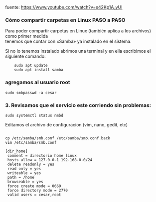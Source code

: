 fuente: https://www.youtube.com/watch?v=s42Kp1A_yUI

### Cómo compartir carpetas en Linux PASO a PASO

Para poder compartir carpetas en Linux (también aplica a los archivos) como primer medida <br>tenemos que contar con «Samba» ya instalado en el sistema.

Si no lo tenemos instalado abrimos una terminal y en ella escribimos el siguiente comando:

```shell
    sudo apt update
    sudo apt install samba
```

### agregamos al usuario root
```shell
sudo smbpasswd -a cesar
```

### 3. Revisamos que el servicio este corriendo sin problemas:
```shell
sudo systemctl status nmbd
```

Editamos el archivo de configuracion (vim, nano, gedit, etc)
```shell

cp /etc/samba/smb.conf /etc/samba/smb.conf.back
vim /etc/samba/smb.conf
```


```shell
[dir_home]
 comment = directorio home linux
 hosts allow = 127.0.0.1 192.168.0.0/24 
 delete readonly = yes
 read only = yes 
 writeable = yes
 path = /home
 browseable = yes
 force create mode = 0660
 force directory mode = 2770
 valid users = cesar,root
```
